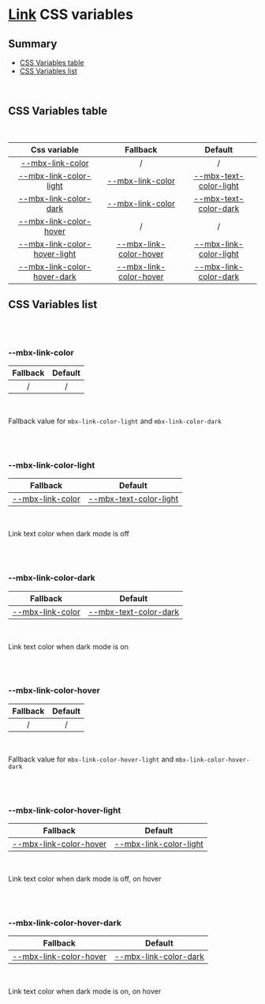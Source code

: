 # [Link](index.md) CSS variables

## Summary

- [CSS Variables table](#css-variables-table)
- [CSS Variables list](#css-variables-list)

<br>

## CSS Variables table

<br>

| <div style='text-align:center;margin:auto;'>Css variable</div>                                                 | <div style='text-align:center;margin:auto;'>Fallback</div>                                         | <div style='text-align:center;margin:auto;'>Default</div>                                                                                                              |
| -------------------------------------------------------------------------------------------------------------- | -------------------------------------------------------------------------------------------------- | ---------------------------------------------------------------------------------------------------------------------------------------------------------------------- |
| <div style='text-align:center;margin:auto;'>[--mbx-link-color](#-mbx-link-color)</div>                         | <div style='text-align:center;margin:auto;'>/</div>                                                | <div style='text-align:center;margin:auto;'>/</div>                                                                                                                    |
| <div style='text-align:center;margin:auto;'>[--mbx-link-color-light](#-mbx-link-color-light)</div>             | <div style='text-align:center;margin:auto;'>[--mbx-link-color](#-mbx-link-color)</div>             | <div style='text-align:center;margin:auto;'>[--mbx-text-color-light](https://cianciarusocataldo.github.io/mobrix-ui/docs/shared/css-vars/#-mbx-text-color-light)</div> |
| <div style='text-align:center;margin:auto;'>[--mbx-link-color-dark](#-mbx-link-color-dark)</div>               | <div style='text-align:center;margin:auto;'>[--mbx-link-color](#-mbx-link-color)</div>             | <div style='text-align:center;margin:auto;'>[--mbx-text-color-dark](https://cianciarusocataldo.github.io/mobrix-ui/docs/shared/css-vars/#-mbx-text-color-dark)</div>   |
| <div style='text-align:center;margin:auto;'>[--mbx-link-color-hover](#-mbx-link-color-hover)</div>             | <div style='text-align:center;margin:auto;'>/</div>                                                | <div style='text-align:center;margin:auto;'>/</div>                                                                                                                    |
| <div style='text-align:center;margin:auto;'>[--mbx-link-color-hover-light](#-mbx-link-color-hover-light)</div> | <div style='text-align:center;margin:auto;'>[--mbx-link-color-hover](#-mbx-link-color-hover)</div> | <div style='text-align:center;margin:auto;'>[--mbx-link-color-light](#-mbx-link-color-light)</div>                                                                     |
| <div style='text-align:center;margin:auto;'>[--mbx-link-color-hover-dark](#-mbx-link-color-hover-dark)</div>   | <div style='text-align:center;margin:auto;'>[--mbx-link-color-hover](#-mbx-link-color-hover)</div> | <div style='text-align:center;margin:auto;'>[--mbx-link-color-dark](#-mbx-link-color-dark)</div>                                                                       |

## CSS Variables list

<br>

<br>

### --mbx-link-color

| <div style='text-align:center;margin:auto;'>Fallback</div> | <div style='text-align:center;margin:auto;'>Default</div> |
| ---------------------------------------------------------- | --------------------------------------------------------- |
| <div style='text-align:center;margin:auto;'>/</div>        | <div style='text-align:center;margin:auto;'>/</div>       |

<br>

Fallback value for `mbx-link-color-light` and `mbx-link-color-dark`

<br>

<br>

### --mbx-link-color-light

| <div style='text-align:center;margin:auto;'>Fallback</div>                             | <div style='text-align:center;margin:auto;'>Default</div>                                                                                                              |
| -------------------------------------------------------------------------------------- | ---------------------------------------------------------------------------------------------------------------------------------------------------------------------- |
| <div style='text-align:center;margin:auto;'>[--mbx-link-color](#-mbx-link-color)</div> | <div style='text-align:center;margin:auto;'>[--mbx-text-color-light](https://cianciarusocataldo.github.io/mobrix-ui/docs/shared/css-vars/#-mbx-text-color-light)</div> |

<br>

Link text color when dark mode is off

<br>

<br>

### --mbx-link-color-dark

| <div style='text-align:center;margin:auto;'>Fallback</div>                             | <div style='text-align:center;margin:auto;'>Default</div>                                                                                                            |
| -------------------------------------------------------------------------------------- | -------------------------------------------------------------------------------------------------------------------------------------------------------------------- |
| <div style='text-align:center;margin:auto;'>[--mbx-link-color](#-mbx-link-color)</div> | <div style='text-align:center;margin:auto;'>[--mbx-text-color-dark](https://cianciarusocataldo.github.io/mobrix-ui/docs/shared/css-vars/#-mbx-text-color-dark)</div> |

<br>

Link text color when dark mode is on

<br>

<br>

### --mbx-link-color-hover

| <div style='text-align:center;margin:auto;'>Fallback</div> | <div style='text-align:center;margin:auto;'>Default</div> |
| ---------------------------------------------------------- | --------------------------------------------------------- |
| <div style='text-align:center;margin:auto;'>/</div>        | <div style='text-align:center;margin:auto;'>/</div>       |

<br>

Fallback value for `mbx-link-color-hover-light` and `mbx-link-color-hover-dark`

<br>

<br>

### --mbx-link-color-hover-light

| <div style='text-align:center;margin:auto;'>Fallback</div>                                         | <div style='text-align:center;margin:auto;'>Default</div>                                          |
| -------------------------------------------------------------------------------------------------- | -------------------------------------------------------------------------------------------------- |
| <div style='text-align:center;margin:auto;'>[--mbx-link-color-hover](#-mbx-link-color-hover)</div> | <div style='text-align:center;margin:auto;'>[--mbx-link-color-light](#-mbx-link-color-light)</div> |

<br>

Link text color when dark mode is off, on hover

<br>

<br>

### --mbx-link-color-hover-dark

| <div style='text-align:center;margin:auto;'>Fallback</div>                                         | <div style='text-align:center;margin:auto;'>Default</div>                                        |
| -------------------------------------------------------------------------------------------------- | ------------------------------------------------------------------------------------------------ |
| <div style='text-align:center;margin:auto;'>[--mbx-link-color-hover](#-mbx-link-color-hover)</div> | <div style='text-align:center;margin:auto;'>[--mbx-link-color-dark](#-mbx-link-color-dark)</div> |

<br>

Link text color when dark mode is on, on hover

<br>
